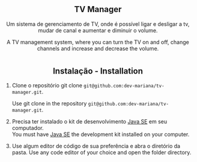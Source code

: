 # <h2 align="center">TV Manager</h1>

<p align="center">Um sistema de gerenciamento de TV, onde é possível ligar e desligar a tv, mudar de canal e aumentar e diminuir o volume.</p>
<p align="center">A TV management system, where you can turn the TV on and off, change channels and increase and decrease the volume.</p>

# <h2 align="center">Instalação - Installation</h2>

1. Clone o repositório git clone `git@github.com:dev-mariana/tv-manager.git`. 

   Use git clone in the repository `git@github.com:dev-mariana/tv-manager.git`.
   
2. Precisa ter instalado o kit de desenvolvimento [Java SE](https://www.oracle.com/br/java/technologies/javase/javase-jdk8-downloads.html) em seu computador.   
   You must have [Java SE](https://www.oracle.com/br/java/technologies/javase/javase-jdk8-downloads.html) the development kit installed on your computer. 

3. Use algum editor de código de sua preferência e abra o diretório da pasta.
   Use any code editor of your choice and open the folder directory.
